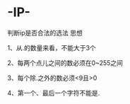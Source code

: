# -IP-
判断ip是否合法的选法 思想



1、从.的数量来看，不能大于3个

2、每两个点儿之间的数必须在0~255之间

3、每个除.之外的数必须<9且>0

4、第一个、最后一个字符不能是.
